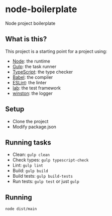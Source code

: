 # node-boilerplate
Node project boilerplate

## What is this?

This project is a starting point for a project using:

- [Node](https://nodejs.org/): the runtime
- [Gulp](https://gulpjs.com/): the task runner
- [TypeScript](https://www.typescriptlang.org/): the type checker
- [Babel](https://babeljs.io/): the compiler
- [ESLint](https://eslint.org/): the linter
- [lab](https://github.com/hapijs/lab): the test framework
- [winston](https://github.com/winstonjs/winston): the logger

## Setup

- Clone the project
- Modify package.json

## Running tasks

- Clean: ```gulp clean```
- Check types: ```gulp typescript-check```
- Lint: ```gulp lint```
- Build: ```gulp build```
- Build tests: ```gulp build-tests```
- Run tests: ```gulp test``` or just ```gulp```

## Running

```node dist/main```
